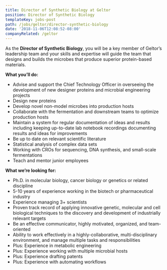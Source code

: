 ```yaml
---
title: Director of Synthetic Biology at Geltor
position: Director of Synthetic Biology
templateKey: jobs-post
path: /jobs/geltor/director-synthetic-biology
date: '2018-11-06T12:08:52-08:00'
companyRelated: /geltor
---
```

As the **Director of Synthetic Biology**, you will be a key member of Geltor’s leadership team and your skills and expertise will guide the team that designs and builds the microbes that produce superior protein-based materials.


**What you’ll do:**

* Advise and support the Chief Technology Officer in overseeing the development of new designer proteins and microbial engineering projects
* Design new proteins
* Develop novel non-model microbes into production hosts
* Collaborate with the fermentation and downstream teams to optimize production hosts
* Maintain a system for regular documentation of ideas and results including keeping up-to-date lab notebook recordings documenting results and ideas for improvements
* Be up to date on relevant scientific literature
* Statistical analysis of complex data sets
* Working with CROs for sequencing, DNA synthesis, and small-scale fermentations
* Teach and mentor junior employees

**What we’re looking for:**

* Ph.D. in molecular biology, cancer biology or genetics or related discipline
* 5-10 years of experience working in the biotech or pharmaceutical industry
* Experience managing 3+ scientists
* Proven track record of applying innovative genetic, molecular and cell biological techniques to the discovery and development of industrially relevant targets
* Be an effective communicator, highly motivated, organized, and team-oriented
* Ability to work effectively in a highly-collaborative, multi-disciplinary environment, and manage multiple tasks and responsibilities 
* Plus: Experience in metabolic engineering
* Plus: Experience working with multiple microbial hosts
* Plus: Experience drafting patents
* Plus: Experience with automating workflows
